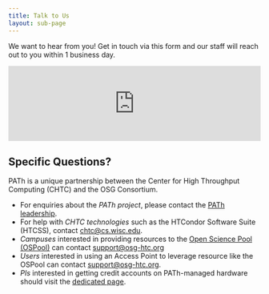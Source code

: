 ```yaml
---
title: Talk to Us
layout: sub-page
---
```


We want to hear from you! Get in touch via this form and our staff will reach out to you within 1 business day.

<iframe id="portal-frame" src="https://osg-portal.osgdev.chtc.io/contact" width="100%" frameborder="0"></iframe>

## Specific Questions?

PATh is a unique partnership between the Center for High Throughput Computing (CHTC) and the OSG Consortium.

* For enquiries about the *PATh project*, please contact the [PATh leadership](mailto:leadership@path-cc.io).
* For help with *CHTC technologies* such as the HTCondor Software Suite (HTCSS), contact [chtc@cs.wisc.edu](mailto:chtc@cs.wisc.edu).
* *Campuses* interested in providing resources to the [Open Science Pool (OSPool)](https://osg-htc.org/about/open_science_pool/) can contact [support@osg-htc.org](mailto:support@opensciencegrid.org)
* *Users* interested in using an Access Point to leverage resource like the OSPool can contact [support@osg-htc.org](mailto:support@osg-htc.org).
* *PIs* interested in getting credit accounts on PATh-managed hardware should visit the [dedicated page](https://path-cc.io/services/credit-accounts/).

